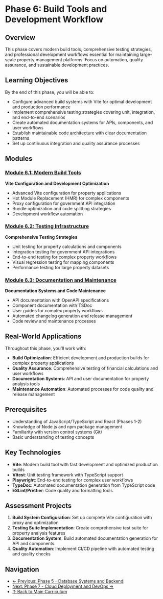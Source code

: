 # Phase 6: Build Tools and Development Workflow

## Overview
This phase covers modern build tools, comprehensive testing strategies, and professional development workflows essential for maintaining large-scale property management platforms. Focus on automation, quality assurance, and sustainable development practices.

## Learning Objectives
By the end of this phase, you will be able to:
- Configure advanced build systems with Vite for optimal development and production performance
- Implement comprehensive testing strategies covering unit, integration, and end-to-end scenarios
- Create automated documentation systems for APIs, components, and user workflows
- Establish maintainable code architecture with clear documentation patterns
- Set up continuous integration and quality assurance processes

## Modules

### [Module 6.1: Modern Build Tools](./Module-6.1-Modern-Build-Tools.md)
**Vite Configuration and Development Optimization**
- Advanced Vite configuration for property applications
- Hot Module Replacement (HMR) for complex components
- Proxy configuration for government API integration
- Bundle optimization and code splitting strategies
- Development workflow automation

### [Module 6.2: Testing Infrastructure](./Module-6.2-Testing-Infrastructure.md)
**Comprehensive Testing Strategies**
- Unit testing for property calculations and components
- Integration testing for government API integrations
- End-to-end testing for complex property workflows
- Visual regression testing for mapping components
- Performance testing for large property datasets

### [Module 6.3: Documentation and Maintenance](./Module-6.3-Documentation-and-Maintenance.md)
**Documentation Systems and Code Maintenance**
- API documentation with OpenAPI specifications
- Component documentation with TSDoc
- User guides for complex property workflows
- Automated changelog generation and release management
- Code review and maintenance processes

## Real-World Applications
Throughout this phase, you'll work with:
- **Build Optimization**: Efficient development and production builds for complex property applications
- **Quality Assurance**: Comprehensive testing of financial calculations and user workflows
- **Documentation Systems**: API and user documentation for property analysis tools
- **Maintenance Automation**: Automated processes for code quality and release management

## Prerequisites
- Understanding of JavaScript/TypeScript and React (Phases 1-2)
- Knowledge of Node.js and npm package management
- Familiarity with version control systems (Git)
- Basic understanding of testing concepts

## Key Technologies
- **Vite**: Modern build tool with fast development and optimized production builds
- **Vitest**: Unit testing framework with TypeScript support
- **Playwright**: End-to-end testing for complex user workflows
- **TypeDoc**: Automated documentation generation from TypeScript code
- **ESLint/Prettier**: Code quality and formatting tools

## Assessment Projects
1. **Build System Configuration**: Set up complete Vite configuration with proxy and optimization
2. **Testing Suite Implementation**: Create comprehensive test suite for property analysis features
3. **Documentation System**: Build automated documentation generation for API and components
4. **Quality Automation**: Implement CI/CD pipeline with automated testing and quality checks

## Navigation
- [← Previous: Phase 5 - Database Systems and Backend](../Phase-5-Database-Systems-and-Backend/README.md)
- [Next: Phase 7 - Cloud Deployment and DevOps →](../Phase-7-Cloud-Deployment-and-DevOps/README.md)
- [↑ Back to Main Curriculum](../coding-curriculum.md)
